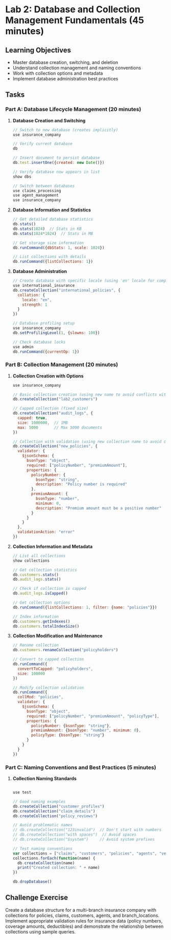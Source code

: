 # Lab 2: Database and Collection Management Fundamentals (45 minutes)

## Learning Objectives
- Master database creation, switching, and deletion
- Understand collection management and naming conventions
- Work with collection options and metadata
- Implement database administration best practices

## Tasks

### Part A: Database Lifecycle Management (20 minutes)
1. **Database Creation and Switching**
   ```javascript
   // Switch to new database (creates implicitly)
   use insurance_company

   // Verify current database
   db

   // Insert document to persist database
   db.test.insertOne({created: new Date()})

   // Verify database now appears in list
   show dbs

   // Switch between databases
   use claims_processing
   use agent_management
   use insurance_company
   ```

2. **Database Information and Statistics**
   ```javascript
   // Get detailed database statistics
   db.stats()
   db.stats(1024)  // Stats in KB
   db.stats(1024*1024)  // Stats in MB

   // Get storage size information
   db.runCommand({dbStats: 1, scale: 1024})

   // List collections with details
   db.runCommand({listCollections: 1})
   ```

3. **Database Administration**
   ```javascript
   // Create database with specific locale (using 'en' locale for compatibility)
   use international_insurance
   db.createCollection("international_policies", {
     collation: {
       locale: "en",
       strength: 1
     }
   })

   // Database profiling setup
   use insurance_company
   db.setProfilingLevel(1, {slowms: 100})

   // Check database locks
   use admin
   db.runCommand({currentOp: 1})
   ```

### Part B: Collection Management (20 minutes)
1. **Collection Creation with Options**
   ```javascript
   use insurance_company

   // Basic collection creation (using new name to avoid conflicts with existing data)
   db.createCollection("lab2_customers")

   // Capped collection (fixed size)
   db.createCollection("audit_logs", {
     capped: true,
     size: 1000000,  // 1MB
     max: 5000       // Max 5000 documents
   })

   // Collection with validation (using new collection name to avoid conflicts)
   db.createCollection("new_policies", {
     validator: {
       $jsonSchema: {
         bsonType: "object",
         required: ["policyNumber", "premiumAmount"],
         properties: {
           policyNumber: {
             bsonType: "string",
             description: "Policy number is required"
           },
           premiumAmount: {
             bsonType: "number",
             minimum: 0,
             description: "Premium amount must be a positive number"
           }
         }
       }
     },
     validationAction: "error"
   })
   ```

2. **Collection Information and Metadata**
   ```javascript
   // List all collections
   show collections

   // Get collection statistics
   db.customers.stats()
   db.audit_logs.stats()

   // Check if collection is capped
   db.audit_logs.isCapped()

   // Get collection options
   db.runCommand({listCollections: 1, filter: {name: "policies"}})

   // Index information
   db.customers.getIndexes()
   db.customers.totalIndexSize()
   ```

3. **Collection Modification and Maintenance**
   ```javascript
   // Rename collection
   db.customers.renameCollection("policyholders")

   // Convert to capped collection
   db.runCommand({
     convertToCapped: "policyholders",
     size: 100000
   })

   // Modify collection validation
   db.runCommand({
     collMod: "policies",
     validator: {
       $jsonSchema: {
         bsonType: "object",
         required: ["policyNumber", "premiumAmount", "policyType"],
         properties: {
           policyNumber: {bsonType: "string"},
           premiumAmount: {bsonType: "number", minimum: 0},
           policyType: {bsonType: "string"}
         }
       }
     }
   })
   ```

### Part C: Naming Conventions and Best Practices (5 minutes)
1. **Collection Naming Standards**
   ```javascript

   use test

   // Good naming examples
   db.createCollection("customer_profiles")
   db.createCollection("claim_details")
   db.createCollection("policy_reviews")

   // Avoid problematic names
   // db.createCollection("123invalid")  // Don't start with numbers
   // db.createCollection("with spaces")  // Avoid spaces
   // db.createCollection("$system")     // Avoid system prefixes

   // Test naming conventions
   var collections = ["claims", "customers", "policies", "agents", "vehicles"]
   collections.forEach(function(name) {
     db.createCollection(name)
     print("Created collection: " + name)
   })

   db.dropDatabase()
   ```

## Challenge Exercise
Create a database structure for a multi-branch insurance company with collections for policies, claims, customers, agents, and branch_locations. Implement appropriate validation rules for insurance data (policy numbers, coverage amounts, deductibles) and demonstrate the relationship between collections using sample queries.